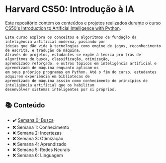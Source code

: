 # Harvard CS50: Introdução à IA
Este repositório contém os conteúdos e projetos realizados durante o curso [CS50's Introduction to Artificial Intelligence with Python](https://cs50.harvard.edu/ai/2020/). 
```
Este curso explora os conceitos e algoritmos da fundação da inteligência artificial moderna, passando por
ideias que dão vida à tecnologias como engine de jogos, reconhecimento de escrita, e tradução de máquina. 
Através de projetos, estudantes se expõe à teoria pro trás de algoritmos de busca, classificação, otimização,
aprendizado reforçado, e outros tópicos em inteligência artificial e aprendizado de máquina enquanto aplicam-os
em seus próprios programas em Python. Até o fim do curso, estudantes adquirem experiência em bibliotecas de
aprendizado de máquina asssim como conhecimento de princípios de inteligência artificial que os habilitam 
desenvolver sistemas inteligentes por si próprios.
```
## 📚 Conteúdo
* ✔️ [Semana 0: Busca](/Week%200)
* ❌ Semana 1: Conhecimento
* ❌ Semana 2: Incertezas
* ❌ Semana 3: Otimização
* ❌ Semana 4: Aprendizado
* ❌ Semana 5: Redes Neurais
* ❌ Semana 6: Linguagem